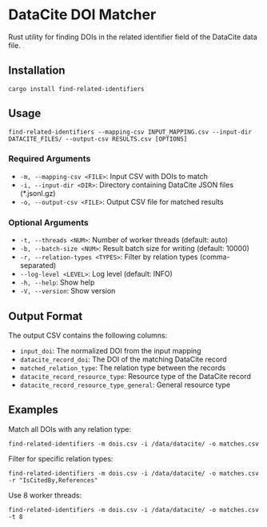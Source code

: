 # DataCite DOI Matcher

Rust utility for finding DOIs in the related identifier field of the DataCite data file.


## Installation

```
cargo install find-related-identifiers
```

## Usage

```
find-related-identifiers --mapping-csv INPUT_MAPPING.csv --input-dir DATACITE_FILES/ --output-csv RESULTS.csv [OPTIONS]
```

### Required Arguments

- `-m, --mapping-csv <FILE>`: Input CSV with DOIs to match
- `-i, --input-dir <DIR>`: Directory containing DataCite JSON files (*.jsonl.gz)
- `-o, --output-csv <FILE>`: Output CSV file for matched results

### Optional Arguments

- `-t, --threads <NUM>`: Number of worker threads (default: auto)
- `-b, --batch-size <NUM>`: Result batch size for writing (default: 10000)
- `-r, --relation-types <TYPES>`: Filter by relation types (comma-separated)
- `--log-level <LEVEL>`: Log level (default: INFO)
- `-h, --help`: Show help
- `-V, --version`: Show version

## Output Format

The output CSV contains the following columns:
- `input_doi`: The normalized DOI from the input mapping
- `datacite_record_doi`: The DOI of the matching DataCite record
- `matched_relation_type`: The relation type between the records
- `datacite_record_resource_type`: Resource type of the DataCite record
- `datacite_record_resource_type_general`: General resource type

## Examples

Match all DOIs with any relation type:
```
find-related-identifiers -m dois.csv -i /data/datacite/ -o matches.csv
```

Filter for specific relation types:
```
find-related-identifiers -m dois.csv -i /data/datacite/ -o matches.csv -r "IsCitedBy,References"
```

Use 8 worker threads:
```
find-related-identifiers -m dois.csv -i /data/datacite/ -o matches.csv -t 8
```